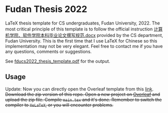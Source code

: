 # Fudan Thesis 2022
LaTeX thesis template for CS undergraduates, Fudan University, 2022.
The most critical principle of this template is to follow the official instruction [计算机学院、软件学院本科毕业论文撰写规范.docx](计算机学院、软件学院本科毕业论文撰写规范.docx) provided by the CS department, Fudan University.
This is the first time that I use LaTeX for Chinese so this implementation may not be very elegant. Feel free to contact me if you have any questions, comments or suggestions.

See [fducs2022_thesis_template.pdf](fducs2022_thesis_template.pdf) for the output.

## Usage
Update: Now you can directly open the Overleaf template from this [link](https://www.overleaf.com/latex/templates/fducs2022-thesis-template/vhktvztpykpw).
~~Download the zip version of this repo. Open a new project on [Overleaf](https://www.overleaf.com/project) and upload the zip file. Compile `main.tex` and it's done. Remember to switch the compiler to `XeLaTeX`, or you will encounter problems.~~

